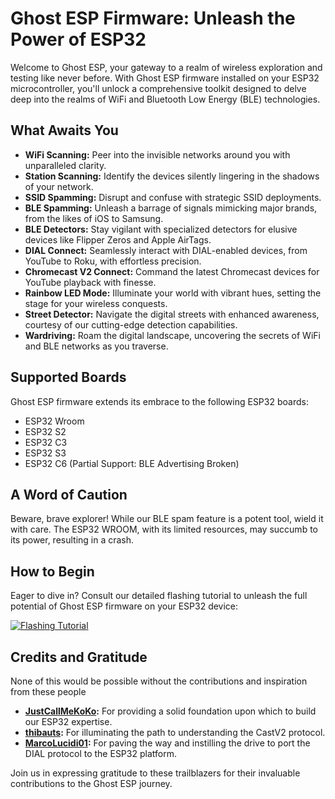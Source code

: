 # Ghost ESP Firmware: Unleash the Power of ESP32

Welcome to Ghost ESP, your gateway to a realm of wireless exploration and testing like never before. With Ghost ESP firmware installed on your ESP32 microcontroller, you'll unlock a comprehensive toolkit designed to delve deep into the realms of WiFi and Bluetooth Low Energy (BLE) technologies. 

## What Awaits You

- **WiFi Scanning:** Peer into the invisible networks around you with unparalleled clarity.
- **Station Scanning:** Identify the devices silently lingering in the shadows of your network.
- **SSID Spamming:** Disrupt and confuse with strategic SSID deployments.
- **BLE Spamming:** Unleash a barrage of signals mimicking major brands, from the likes of iOS to Samsung.
- **BLE Detectors:** Stay vigilant with specialized detectors for elusive devices like Flipper Zeros and Apple AirTags.
- **DIAL Connect:** Seamlessly interact with DIAL-enabled devices, from YouTube to Roku, with effortless precision.
- **Chromecast V2 Connect:** Command the latest Chromecast devices for YouTube playback with finesse.
- **Rainbow LED Mode:** Illuminate your world with vibrant hues, setting the stage for your wireless conquests.
- **Street Detector:** Navigate the digital streets with enhanced awareness, courtesy of our cutting-edge detection capabilities.
- **Wardriving:** Roam the digital landscape, uncovering the secrets of WiFi and BLE networks as you traverse.

## Supported Boards

Ghost ESP firmware extends its embrace to the following ESP32 boards:
- ESP32 Wroom
- ESP32 S2
- ESP32 C3
- ESP32 S3
- ESP32 C6 (Partial Support: BLE Advertising Broken)

## A Word of Caution

Beware, brave explorer! While our BLE spam feature is a potent tool, wield it with care. The ESP32 WROOM, with its limited resources, may succumb to its power, resulting in a crash.

## How to Begin

Eager to dive in? Consult our detailed flashing tutorial to unleash the full potential of Ghost ESP firmware on your ESP32 device:

[![Flashing Tutorial](https://img.shields.io/badge/Tutorial-Flashing-blue)](https://github.com/Spooks4576/Ghost_ESP/blob/main/docs/HOWTOFLASH.md)

## Credits and Gratitude

None of this would be possible without the contributions and inspiration from these people
- **[JustCallMeKoKo](https://github.com/justcallmekoko/ESP32Marauder):** For providing a solid foundation upon which to build our ESP32 expertise.
- **[thibauts](https://github.com/thibauts/node-castv2-client):** For illuminating the path to understanding the CastV2 protocol.
- **[MarcoLucidi01](https://github.com/MarcoLucidi01/ytcast/tree/master/dial):** For paving the way and instilling the drive to port the DIAL protocol to the ESP32 platform.

Join us in expressing gratitude to these trailblazers for their invaluable contributions to the Ghost ESP journey.
